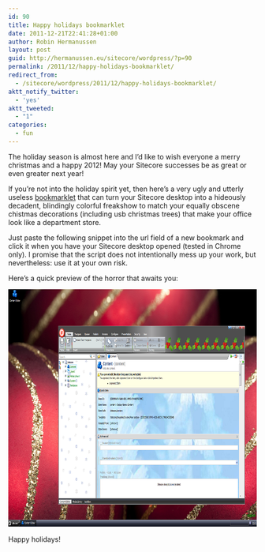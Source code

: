```yaml
---
id: 90
title: Happy holidays bookmarklet
date: 2011-12-21T22:41:28+01:00
author: Robin Hermanussen
layout: post
guid: http://hermanussen.eu/sitecore/wordpress/?p=90
permalink: /2011/12/happy-holidays-bookmarklet/
redirect_from:
  - /sitecore/wordpress/2011/12/happy-holidays-bookmarklet/
aktt_notify_twitter:
  - 'yes'
aktt_tweeted:
  - "1"
categories:
  - fun
---
```

The holiday season is almost here and I&#8217;d like to wish everyone a merry christmas and a happy 2012! May your Sitecore successes be as great or even greater next year!

If you&#8217;re not into the holiday spirit yet, then here&#8217;s a very ugly and utterly useless <a title="Bookmarklet explanation on Wikipedia" href="http://en.wikipedia.org/wiki/Bookmarklet" onclick="javascript:_gaq.push(['_trackEvent','outbound-article','http://en.wikipedia.org']);">bookmarklet</a> that can turn your Sitecore desktop into a hideously decadent, blindingly colorful freakshow to match your equally obscene chistmas decorations (including usb christmas trees) that make your office look like a department store.

Just paste the following snippet into the url field of a new bookmark and click it when you have your Sitecore desktop opened (tested in Chrome only). I promise that the script does not intentionally mess up your work, but nevertheless: use it at your own risk.



Here&#8217;s a quick preview of the horror that awaits you:

<img class="alignnone" title="Christmas bookmarklet screenshot" src="/sitecore/bookmarklets/christmas_bookmarklet.png" alt="" width="839" height="481" /> 

Happy holidays!
